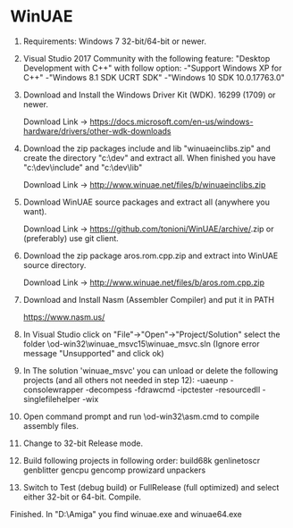 
# WinUAE

1) Requirements: Windows 7 32-bit/64-bit or newer.

2) Visual Studio 2017 Community with the following feature:
	"Desktop Development with C++" with follow option:
	-"Support Windows XP for C++"
	-"Windows 8.1 SDK UCRT SDK"
	-"Windows 10 SDK 10.0.17763.0"

3) Download and Install the Windows Driver Kit (WDK). 16299 (1709) or newer.
		
	Download Link -> https://docs.microsoft.com/en-us/windows-hardware/drivers/other-wdk-downloads
	
4) Download the zip packages include and lib "winuaeinclibs.zip" and create the directory "c:\dev" and extract all. When finished you have "c:\dev\include" and \"c:\dev\lib" 
	 	 
	Download Link -> http://www.winuae.net/files/b/winuaeinclibs.zip
		
5) Download WinUAE source packages and extract all (anywhere you want).

	Download Link -> https://github.com/tonioni/WinUAE/archive/<version>.zip
	or (preferably) use git client.

6) Download the zip package aros.rom.cpp.zip and extract into WinUAE source directory.

	Download Link -> http://www.winuae.net/files/b/aros.rom.cpp.zip	
				
7) Download and Install Nasm (Assembler Compiler) and put it in PATH

	https://www.nasm.us/

8) In Visual Studio click on "File"->"Open"->"Project/Solution" select the folder <source directory>\od-win32\winuae_msvc15\winuae_msvc.sln (Ignore error message "Unsupported" and click ok)

9) In The solution 'winuae_msvc' you can unload or delete the following projects (and all others not needed in step 12):
	-uaeunp
	-consolewrapper
	-decompess
	-fdrawcmd
	-ipctester
	-resourcedll
	-singlefilehelper
	-wix

10) Open command prompt and run <source directory>\od-win32\asm.cmd to compile assembly files.

11) Change to 32-bit Release mode.

12) Build following projects in following order:
	build68k
	genlinetoscr
	genblitter
	gencpu
	gencomp
	prowizard
	unpackers
		
13) Switch to Test (debug build) or FullRelease (full optimized) and select either 32-bit or 64-bit. Compile.

Finished. In "D:\Amiga\" you find winuae.exe and winuae64.exe
